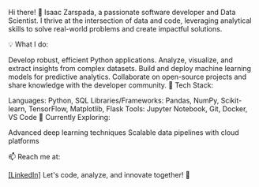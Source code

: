 Hi there! 👋
Isaac Zarspada, a passionate software developer and Data Scientist. I thrive at the intersection of data and code, leveraging analytical skills to solve real-world problems and create impactful solutions.

💡 What I do:

Develop robust, efficient Python applications.
Analyze, visualize, and extract insights from complex datasets.
Build and deploy machine learning models for predictive analytics.
Collaborate on open-source projects and share knowledge with the developer community.
📂 Tech Stack:

Languages: Python, SQL
Libraries/Frameworks: Pandas, NumPy, Scikit-learn, TensorFlow, Matplotlib, Flask
Tools: Jupyter Notebook, Git, Docker, VS Code
🌱 Currently Exploring:

Advanced deep learning techniques
Scalable data pipelines with cloud platforms

📫 Reach me at:

[[LinkedIn]](https://www.linkedin.com/in/isaaczarspada/)
Let's code, analyze, and innovate together! 🚀
